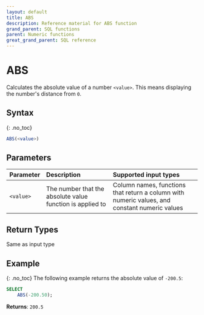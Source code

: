 ```yaml
---
layout: default
title: ABS
description: Reference material for ABS function
grand_parent: SQL functions
parent: Numeric functions
great_grand_parent: SQL reference
---
```


# ABS

Calculates the absolute value of a number `<value>`. This means displaying the number's distance from `0`. 

## Syntax
{: .no_toc}

```sql
ABS(<value>)
```
## Parameters 
| Parameter | Description                                                                                                         | Supported input types |
| :--------- | :------------------------------------------------------------------------------------------------------------------- | :-------------------|
| `<value>`   | The number that the absolute value function is applied to | Column names, functions that return a column with numeric values, and constant numeric values |

## Return Types 
Same as input type

## Example
{: .no_toc}
The following example returns the absolute value of `-200.5`:
```sql
SELECT
    ABS(-200.50);
```

**Returns**: `200.5`
